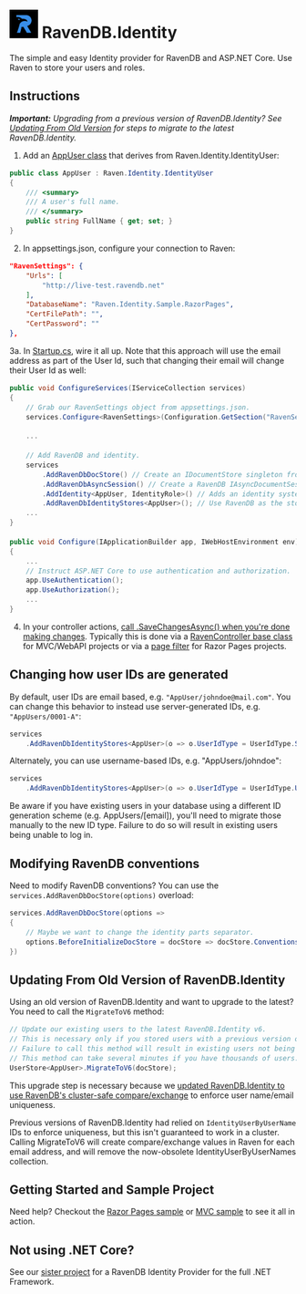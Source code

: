 ﻿# <img src="https://github.com/JudahGabriel/RavenDB.Identity/blob/master/RavenDB.Identity/nuget-icon.png?raw=true" width="50px" height="50px" /> RavenDB.Identity
The simple and easy Identity provider for RavenDB and ASP.NET Core. Use Raven to store your users and roles.

## Instructions ##

***Important:** Upgrading from a previous version of RavenDB.Identity? See <a href="#updating-from-old-version">Updating From Old Version</a> for steps to migrate to the latest RavenDB.Identity.*

1. Add an [AppUser class](https://github.com/JudahGabriel/RavenDB.Identity/blob/master/Samples/RazorPages/Models/AppUser.cs) that derives from Raven.Identity.IdentityUser:
```csharp
public class AppUser : Raven.Identity.IdentityUser
{
    /// <summary>
    /// A user's full name.
    /// </summary>
    public string FullName { get; set; }
}
```

2. In appsettings.json, configure your connection to Raven:

```json
"RavenSettings": {
    "Urls": [
        "http://live-test.ravendb.net"
    ],
    "DatabaseName": "Raven.Identity.Sample.RazorPages",
    "CertFilePath": "",
    "CertPassword": ""
},
```

3a. In [Startup.cs](https://github.com/JudahGabriel/RavenDB.Identity/blob/master/Samples/RazorPages/Startup.cs), wire it all up. Note that this approach will use the email address as part of the User Id, such that changing their email will change their User Id as well:

```csharp
public void ConfigureServices(IServiceCollection services)
{
    // Grab our RavenSettings object from appsettings.json.
    services.Configure<RavenSettings>(Configuration.GetSection("RavenSettings"));
    
    ...
    
    // Add RavenDB and identity.
    services
        .AddRavenDbDocStore() // Create an IDocumentStore singleton from the RavenSettings.
        .AddRavenDbAsyncSession() // Create a RavenDB IAsyncDocumentSession for each request. You're responsible for calling .SaveChanges after each request.
        .AddIdentity<AppUser, IdentityRole>() // Adds an identity system to ASP.NET Core
        .AddRavenDbIdentityStores<AppUser>(); // Use RavenDB as the store for identity users and roles.
    ...
}

public void Configure(IApplicationBuilder app, IWebHostEnvironment env)
{
    ...
    // Instruct ASP.NET Core to use authentication and authorization.
    app.UseAuthentication();
    app.UseAuthorization();
    ...
}
```

4. In your controller actions, [call .SaveChangesAsync() when you're done making changes](https://github.com/JudahGabriel/RavenDB.Identity/blob/master/Samples/RazorPages/Filters/RavenSaveChangesAsyncFilter.cs#L35). Typically this is done via a [RavenController base class](https://github.com/JudahGabriel/RavenDB.Identity/blob/master/Samples/Mvc/Controllers/RavenController.cs) for MVC/WebAPI projects or via a [page filter](https://github.com/JudahGabriel/RavenDB.Identity/blob/master/Samples/RazorPages/Filters/RavenSaveChangesAsyncFilter.cs) for Razor Pages projects.

## Changing how user IDs are generated
By default, user IDs are email based, e.g. `"AppUser/johndoe@mail.com"`. You can change this behavior to instead use server-generated IDs, e.g. `"AppUsers/0001-A"`:
```csharp
services
    .AddRavenDbIdentityStores<AppUser>(o => o.UserIdType = UserIdType.ServerGenerated);
```
Alternately, you can use username-based IDs, e.g. "AppUsers/johndoe":
```csharp
services
    .AddRavenDbIdentityStores<AppUser>(o => o.UserIdType = UserIdType.UserName);
```
Be aware if you have existing users in your database using a different ID generation scheme (e.g. AppUsers/[email]), you'll need to migrate those manually to the new ID type. Failure to do so will result in existing users being unable to log in.

## Modifying RavenDB conventions

Need to modify RavenDB conventions? You can use the `services.AddRavenDbDocStore(options)` overload:

```csharp
services.AddRavenDbDocStore(options =>
{
    // Maybe we want to change the identity parts separator.
    options.BeforeInitializeDocStore = docStore => docStore.Conventions.IdentityPartsSeparator = "-";
})
```

## <a id="updating-from-old-version">Updating From Old Version of RavenDB.Identity</a>

Using an old version of RavenDB.Identity and want to upgrade to the latest? You need to call the `MigrateToV6` method:

```csharp
// Update our existing users to the latest RavenDB.Identity v6.
// This is necessary only if you stored users with a previous version of RavenDB.Identity.
// Failure to call this method will result in existing users not being able to login.
// This method can take several minutes if you have thousands of users.
UserStore<AppUser>.MigrateToV6(docStore);
```

This upgrade step is necessary because we [updated RavenDB.Identity to use RavenDB's cluster-safe compare/exchange](https://github.com/JudahGabriel/RavenDB.Identity/issues/5) to enforce user name/email uniqueness. 

Previous versions of RavenDB.Identity had relied on `IdentityUserByUserName` IDs to enforce uniqueness, but this isn't guaranteed to work in a cluster. Calling MigrateToV6 will create compare/exchange values in Raven for each email address, and will remove the now-obsolete IdentityUserByUserNames collection.

## Getting Started and Sample Project

Need help? Checkout the [Razor Pages sample](https://github.com/JudahGabriel/RavenDB.Identity/tree/master/Samples/RazorPages) or [MVC sample](https://github.com/JudahGabriel/RavenDB.Identity/tree/master/Samples/Mvc) to see it all in action.

## Not using .NET Core?

See our [sister project](https://github.com/JudahGabriel/RavenDB.AspNet.Identity) for a RavenDB Identity Provider for the full .NET Framework.
